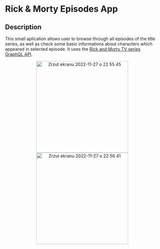 # Rick & Morty Episodes App

## Description
  This small aplication allows user to browse through all episodes of the title series, as well as check some basic informations about characters which appeared in selected episode. 
  It uses the [Rick and Morty TV series GraphQL API](https://rickandmortyapi.com/documentation/#graphql).
 
<p float="left" align="center">
  <img width="300" alt="Zrzut ekranu 2022-11-27 o 22 55 45" src="https://user-images.githubusercontent.com/74315304/204161928-a5f58ae7-541b-4b44-a2c3-a20f096bfb59.png">
  <img width="300" alt="Zrzut ekranu 2022-11-27 o 22 56 41" src="https://user-images.githubusercontent.com/74315304/204161932-b18463f2-687d-45cd-    9f15-b1d59178ae6b.png">
</p>
